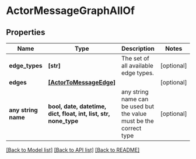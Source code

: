 # ActorMessageGraphAllOf


## Properties
Name | Type | Description | Notes
------------ | ------------- | ------------- | -------------
**edge_types** | **[str]** | The set of all available edge types. | [optional] 
**edges** | [**[ActorToMessageEdge]**](ActorToMessageEdge.md) |  | [optional] 
**any string name** | **bool, date, datetime, dict, float, int, list, str, none_type** | any string name can be used but the value must be the correct type | [optional]

[[Back to Model list]](../README.md#documentation-for-models) [[Back to API list]](../README.md#documentation-for-api-endpoints) [[Back to README]](../README.md)


